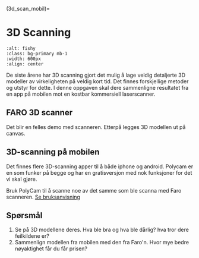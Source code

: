 (3d_scan_mobil)=
# 3D Scanning

```{image} ../bilder/frukt.png
:alt: fishy
:class: bg-primary mb-1
:width: 600px
:align: center
```

De siste årene har 3D scanning gjort det mulig å lage veldig detaljerte 3D modeller av virkeligheten på veldig kort tid. Det finnes forskjellige metoder og utstyr for dette. I denne oppgaven skal dere sammenligne resultatet fra en app på mobilen mot en kostbar kommersiell laserscanner.

## FARO 3D scanner

Det blir en felles demo med scanneren. Etterpå legges 3D modellen ut på canvas.

## 3D-scanning på mobilen

Det finnes flere 3D-scanning apper til å både iphone og android. Polycam er en som funker på begge og har en gratisversjon med nok funksjoner for det vi skal gjøre.

Bruk PolyCam til å scanne noe av det samme som ble scanna med Faro scanneren. [Se bruksanvisning](../bruksanvisninger/polycam.html)

## Spørsmål
1. Se på 3D modellene deres. Hva ble bra og hva ble dårlig? hva tror dere feilkildene er?
2. Sammenlign modellen fra mobilen med den fra Faro'n. Hvor mye bedre nøyaktighet får du får prisen?
